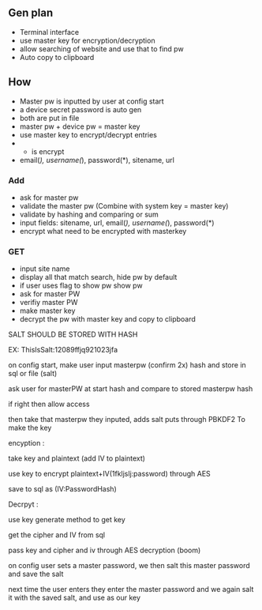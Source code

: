 ## Gen plan
  - Terminal interface
  - use master key for encryption/decryption
  - allow searching of website and use that to find pw
  - Auto copy to clipboard

## How

  - Master pw is inputted by user at config start
  - a device secret password is auto gen
  - both are put in file
  - master pw + device pw = master key
  - use master key to encrypt/decrypt entries
  - * is encrypt
  - email(*), username(*), password(*), sitename, url

### Add

  - ask for master pw
  - validate the master pw (Combine with system key = master key)
  - validate by hashing and comparing or sum
  - input fields: sitename, url, email(*), username(*), password(*)
  - encrypt what need to be encrypted with masterkey

### GET

  - input site name
  - display all that match search, hide pw by default
  - if user uses flag to show pw show pw
  - ask for master PW
  - verifiy master PW
  - make master key
  - decrypt the pw with master key and copy to clipboard



SALT SHOULD BE STORED WITH HASH

EX: ThisIsSalt:12089ffjq921023jfa


on config start, make user input masterpw (confirm 2x)
hash and store in sql or file (salt)

ask user for masterPW at start
hash and compare to stored masterpw hash 

if right then allow access

then take that masterpw they inputed, adds salt
puts through PBKDF2 To make the key

encyption : 

take key and plaintext (add IV to plaintext)

use key to encrypt plaintext+IV(1fkljslj:password) through AES 

save to sql as (IV:PasswordHash)



Decrpyt : 

use key generate method to get key

get the cipher and IV from sql 

pass key and cipher and iv through AES decryption (boom)




on config user sets a master password, we then salt this master password and save the salt 

next time the user enters they enter the master password and we again salt it with the saved salt, and use as our key